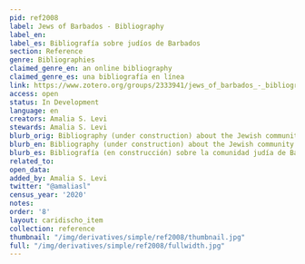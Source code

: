 ```yaml
---
pid: ref2008
label: Jews of Barbados - Bibliography
label_en:
label_es: Bibliografía sobre judíos de Barbados
section: Reference
genre: Bibliographies
claimed_genre_en: an online bibliography
claimed_genre_es: una bibliografía en línea
link: https://www.zotero.org/groups/2333941/jews_of_barbados_-_bibliography
access: open
status: In Development
language: en
creators: Amalia S. Levi
stewards: Amalia S. Levi
blurb_orig: Bibliography (under construction) about the Jewish community of Barbados.
blurb_en: Bibliography (under construction) about the Jewish community of Barbados.
blurb_es: Bibliografía (en construcción) sobre la comunidad judía de Barbados.
related_to:
open_data:
added_by: Amalia S. Levi
twitter: "@amaliasl"
census_year: '2020'
notes:
order: '8'
layout: caridischo_item
collection: reference
thumbnail: "/img/derivatives/simple/ref2008/thumbnail.jpg"
full: "/img/derivatives/simple/ref2008/fullwidth.jpg"
---
```

